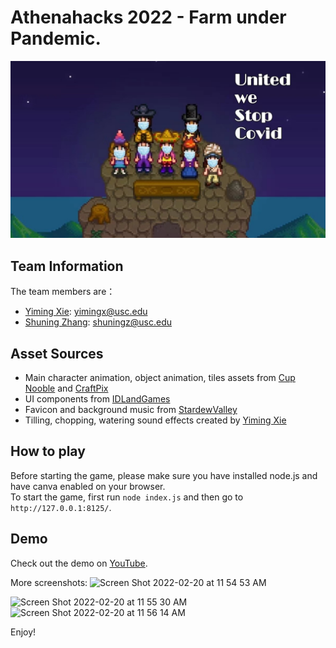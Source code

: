 # Athenahacks 2022 - Farm under Pandemic. 
![Thumbnail](./thumbnail.jpg)

## Team Information
The team members are：
- [Yiming Xie](https://www.linkedin.com/in/yimingx/): yimingx@usc.edu
- [Shuning Zhang](https://skkkzhang.com/): shuningz@usc.edu

## Asset Sources
- Main character animation, object animation, tiles assets from [Cup Nooble](https://cupnooble.itch.io/sprout-lands-asset-pack) and [CraftPix](https://craftpix.net/freebies/free-level-map-pixel-art-assets-pack/)  
- UI components from [IDLandGames](https://idlandgames.itch.io/ui-pixelart-assets-8)  
- Favicon and background music from [StardewValley](https://stardewvalleywiki.com/Stardew_Valley_Wiki)  
- Tilling, chopping, watering sound effects created by [Yiming Xie](https://www.linkedin.com/in/yimingx/)

## How to play
Before starting the game, please make sure you have installed node.js and have canva enabled on your browser.  
To start the game, first run `node index.js` and then go to `http://127.0.0.1:8125/`.

## Demo
Check out the demo on [YouTube](https://youtu.be/CTSidrK51-o).

More screenshots:
<img width="1010" alt="Screen Shot 2022-02-20 at 11 54 53 AM" src="https://user-images.githubusercontent.com/68513408/154862100-709a8c03-b3f5-4f9e-b73c-acb6343a6c3d.png">

<img width="1007" alt="Screen Shot 2022-02-20 at 11 55 30 AM" src="https://user-images.githubusercontent.com/68513408/154862103-b1d841be-3107-41ab-a29a-d084baa756f3.png">

<img width="1015" alt="Screen Shot 2022-02-20 at 11 56 14 AM" src="https://user-images.githubusercontent.com/68513408/154862107-8190e33f-fc3e-482e-8228-2ec782e92904.png">

Enjoy!


